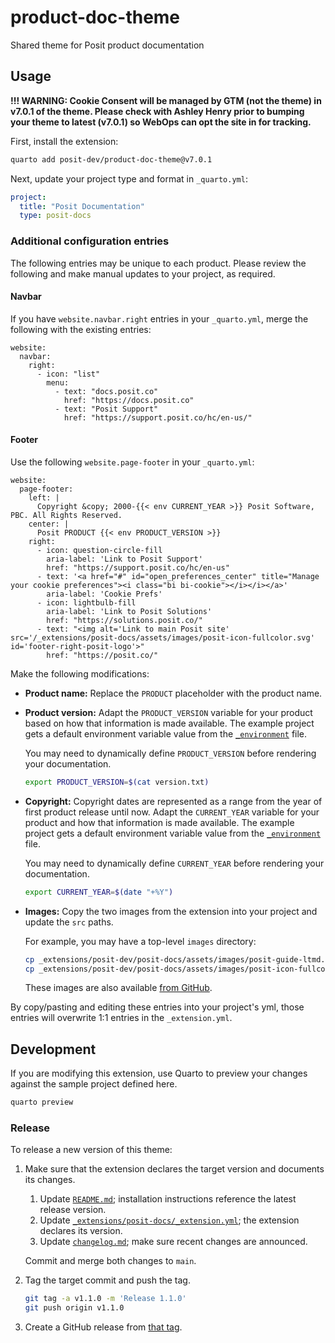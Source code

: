 # product-doc-theme

Shared theme for Posit product documentation

## Usage

**!!! WARNING: Cookie Consent will be managed by GTM (not the theme) in v7.0.1 of the theme. Please check with Ashley Henry prior to bumping your theme to latest (v7.0.1) so WebOps can opt the site in for tracking.**

First, install the extension:

```bash
quarto add posit-dev/product-doc-theme@v7.0.1
```

Next, update your project type and format in `_quarto.yml`:

```yaml
project:
  title: "Posit Documentation"
  type: posit-docs
```

### Additional configuration entries

The following entries may be unique to each product. Please review the following and make manual updates to your project, as required.

#### Navbar

If you have `website.navbar.right` entries in your `_quarto.yml`,
merge the following with the existing entries:

```
website:
  navbar:
    right:
      - icon: "list"
        menu:
          - text: "docs.posit.co"
            href: "https://docs.posit.co"
          - text: "Posit Support"
            href: "https://support.posit.co/hc/en-us/"
```

#### Footer

Use the following `website.page-footer` in your `_quarto.yml`:

```
website:
  page-footer:
    left: |
      Copyright &copy; 2000-{{< env CURRENT_YEAR >}} Posit Software, PBC. All Rights Reserved.
    center: |
      Posit PRODUCT {{< env PRODUCT_VERSION >}}
    right:
      - icon: question-circle-fill
        aria-label: 'Link to Posit Support'
        href: "https://support.posit.co/hc/en-us"
      - text: '<a href="#" id="open_preferences_center" title="Manage your cookie preferences"><i class="bi bi-cookie"></i></i></a>'
        aria-label: 'Cookie Prefs'
      - icon: lightbulb-fill
        aria-label: 'Link to Posit Solutions'
        href: "https://solutions.posit.co/"
      - text: "<img alt='Link to main Posit site' src='/_extensions/posit-docs/assets/images/posit-icon-fullcolor.svg' id='footer-right-posit-logo'>"
        href: "https://posit.co/"
```

Make the following modifications:

-   **Product name:** Replace the `PRODUCT` placeholder with the product name.

-   **Product version:** Adapt the `PRODUCT_VERSION` variable for your product
    based on how that information is made available. The example project gets
    a default environment variable value from the
    [`_environment`](https://quarto.org/docs/projects/environment.html) file.
    
    You may need to dynamically define `PRODUCT_VERSION` before rendering your
    documentation.
    
    ```bash
    export PRODUCT_VERSION=$(cat version.txt)
    ```

-   **Copyright:** Copyright dates are represented as a range from the year of
    first product release until now. Adapt the `CURRENT_YEAR` variable for
    your product and how that information is made available. The example
    project gets a default environment variable value from the
    [`_environment`](https://quarto.org/docs/projects/environment.html) file.

    You may need to dynamically define `CURRENT_YEAR` before rendering your
    documentation.
    
    ```bash
    export CURRENT_YEAR=$(date "+%Y")
    ```

-   **Images:** Copy the two images from the extension into your project and update the `src` paths.

    For example, you may have a top-level `images` directory:

    ```bash
    cp _extensions/posit-dev/posit-docs/assets/images/posit-guide-ltmd.svg images
    cp _extensions/posit-dev/posit-docs/assets/images/posit-icon-fullcolor.svg images
    ```

    These images are also available [from
    GitHub](https://github.com/posit-dev/product-doc-theme/tree/main/_extensions/posit-docs/assets/images).

By copy/pasting and editing these entries into your project's yml, those entries will overwrite 1:1 entries in the `_extension.yml`.

## Development

If you are modifying this extension, use Quarto to preview your changes
against the sample project defined here.

```bash
quarto preview
```

### Release

To release a new version of this theme:

1.  Make sure that the extension declares the target version and documents its
    changes.

    1.  Update
        [`README.md`](https://github.com/posit-dev/product-doc-theme/blob/main/README.md);
        installation instructions reference the latest release version.
    1.  Update
        [`_extensions/posit-docs/_extension.yml`](https://github.com/posit-dev/product-doc-theme/blob/main/_extensions/posit-docs/_extension.yml);
        the extension declares its version.
    1.  Update
        [`changelog.md`](https://github.com/posit-dev/product-doc-theme/blob/main/changelog.md);
        make sure recent changes are announced.

    Commit and merge both changes to `main`.

2.  Tag the target commit and push the tag.

    ```bash
    git tag -a v1.1.0 -m 'Release 1.1.0'
    git push origin v1.1.0
    ```

3.  Create a GitHub release from [that tag](https://github.com/posit-dev/product-doc-theme/tags).
